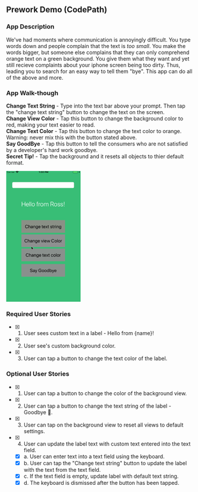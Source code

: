 ## Prework Demo (CodePath)

### App Description
We've had moments where communication is annoyingly difficult. You type words down and people complain that the text is <i>too small</i>. You make the words bigger, but someone else complains that they can only comprehend orange text on a green background. You give them what they want and yet still recieve complaints about your iphone screen being too dirty. Thus, leading you to search for an easy way to tell them "bye". This app can do all of the above and more.

### App Walk-though
<b>Change Text String</b> - Type into the text bar above your prompt. Then tap the "change text string" button to change the text on the screen.<br />
<b>Change View Color</b> - Tap this button to change the background color to red, making your text easier to read.<br />
<b>Change Text Color</b> - Tap this button to change the text color to orange. Warning: never mix this with the button stated above.<br />
<b>Say GoodBye</b> - Tap this button to tell the consumers who are not satisfied by a developer's hard work goodbye.<br />
<b>Secret Tip!</b> - Tap the background and it resets all objects to thier default format.<br />
          

<img src="MadDemo.gif" width=200 align = "middle"><br>


### Required User Stories
- [x] 1. User sees custom text in a label - Hello from {name}!
- [x] 2. User see's custom background color.
- [x] 3. User can tap a button to change the text color of the label.

### Optional User Stories
- [x] 1. User can tap a button to change the color of the background view.
- [x] 2. User can tap a button to change the text string of the label - Goodbye 👋.
- [x] 3. User can tap on the background view to reset all views to default settings.
- [x] 4. User can update the label text with custom text entered into the text field.
   - [x] a. User can enter text into a text field using the keyboard.
   - [x] b. User can tap the "Change text string" button to update the label with the text from the text field.
   - [x] c. If the text field is empty, update label with default text string.
   - [x] d. The keyboard is dismissed after the button has been tapped.
